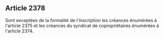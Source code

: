 Article 2378
----
Sont exceptées de la formalité de l'inscription les créances énumérées à
l'article 2375 et les créances du syndicat de copropriétaires énumérées à
l'article 2374.
